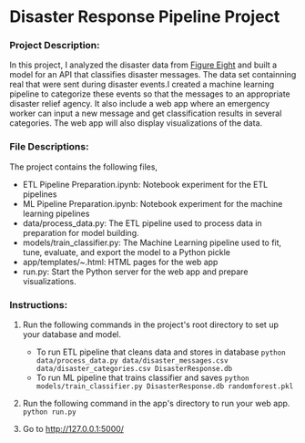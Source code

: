 # Disaster Response Pipeline Project

### Project Description:

In this project, I analyzed the disaster data from [Figure Eight](https://appen.com/) and built a model for an API that classifies disaster messages. The data set containning real that were sent during disaster events.I created a machine learning pipeline to categorize these events so that the messages to an appropriate disaster relief agency. It also include a web app where an emergency worker can input a new message and get classification results in several categories. The web app will also display visualizations of the data.

### File Descriptions:
The project contains the following files,

* ETL Pipeline Preparation.ipynb: Notebook experiment for the ETL pipelines
* ML Pipeline Preparation.ipynb: Notebook experiment for the machine learning pipelines
* data/process_data.py: The ETL pipeline used to process data in preparation for model building.
* models/train_classifier.py: The Machine Learning pipeline used to fit, tune, evaluate, and export the model to a Python pickle
* app/templates/~.html: HTML pages for the web app
* run.py: Start the Python server for the web app and prepare visualizations.

### Instructions:
1. Run the following commands in the project's root directory to set up your database and model.

    - To run ETL pipeline that cleans data and stores in database
        `python data/process_data.py data/disaster_messages.csv data/disaster_categories.csv DisasterResponse.db`
    - To run ML pipeline that trains classifier and saves
        `python models/train_classifier.py DisasterResponse.db randomforest.pkl`

2. Run the following command in the app's directory to run your web app.
        `python run.py`

3. Go to http://127.0.0.1:5000/